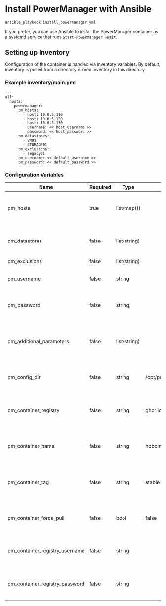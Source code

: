 # Install PowerManager with Ansible

`ansible_playbook install_powermanager.yml`

If you prefer, you can use Ansible to install the PowerManager container as a systemd service that runs `Start-PowerManager -Wait`.

## Setting up Inventory
Configuration of the container is handled via inventory variables.  By default, inventory is pulled from a directory named inventory in this directory.

### Example inventory/main.yml
```
---
all:
  hosts:
    powermanager:
      pm_hosts:
        - host: 10.0.5.110
        - host: 10.0.5.120
        - host: 10.0.5.130
          username: << host_username >>
          password: << host_password >>
      pm_datastores:
        - VM01
        - STORAGE01
      pm_exclusions:
        - legacy01
      pm_username: << default_username >>
      pm_password: << default_password >>
```

### Configuration Variables
| Name                           | Required | Type         | Default | Description | More info |
|--------------------------------|----------|--------------|---------|-------------|-----------|
| pm_hosts                       | true     | list(map())  |         | List of maps with keys `host` (required), `username`, `password`. | [PMHost](../Hobo.PowerManager/CONFIG.md#pmhost), [Credential](../Hobo.PowerManager/CONFIG.md#credential) |
| pm_datastores                  | false    | list(string) |         | Datastores that must be available before continuing | [Datastore](../Hobo.PowerManager/CONFIG.md#datastore) |
| pm_exclusions                  | false    | list(string) |         | VMs to ignore | [Exclusion](../Hobo.PowerManager/CONFIG.md#exclusion) |
| pm_username                    | false    | string       |         | Username to use by default to connect to VMWare hosts | [Credential](../Hobo.PowerManager/CONFIG.md#credential) |
| pm_password                    | false    | string       |         | Password to use by default to connect to VMWare hosts | [Credential](../Hobo.PowerManager/CONFIG.md#credential) |
| pm_additional_parameters       | false    | list(string) |         | Any additional command-line parameters to pass to the Start-PowerManager cmdlet | [Script Behavior](../Hobo.PowerManager/CONFIG.md#script-behavior) |
| pm_config_dir                  | false    | string       | /opt/powermanager | Destination directory for powermanager config files | |
| pm_container_registry          | false    | string       | ghcr.io | The container registry from which to pull the powermanager container | |
| pm_container_name              | false    | string       | hobointhecorner/hobo.powermanager | The name of the powermanager container to pull | |
| pm_container_tag               | false    | string       | stable  | The tag of the container to pull. Can be `latest`, `stable`, or any tagged version | |
| pm_container_force_pull        | false    | bool         | false   | Always pull the container image and restart the service | |
| pm_container_registry_username | false    | string       |         | The username with which to authenticate to the container registry | |
| pm_container_registry_password | false    | string       |         | The password with which to authenticate to the container registry | |
